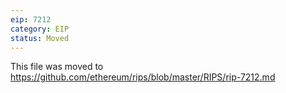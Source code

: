 ```yaml
---
eip: 7212
category: EIP
status: Moved
---
```


This file was moved to https://github.com/ethereum/rips/blob/master/RIPS/rip-7212.md
